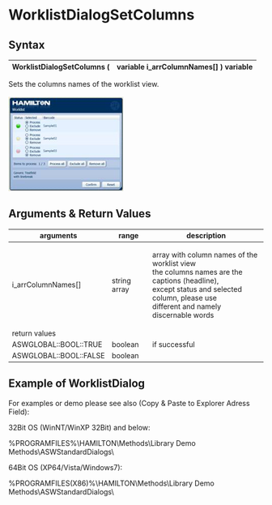 # WorklistDialogSetColumns

## Syntax

| WorklistDialogSetColumns ( | variable i\_arrColumnNames\[] ) variable |
| -------------------------- | ---------------------------------------- |

Sets the columns names of the worklist view.\
\
![](<../../../../.gitbook/assets/image (14).png>)

## Arguments & Return Values

| arguments              | range        | description                                                                                                                                                                                      |
| ---------------------- | ------------ | ------------------------------------------------------------------------------------------------------------------------------------------------------------------------------------------------ |
| i\_arrColumnNames\[]   | string array | <p>array with column names of the worklist view<br>the columns names are the captions (headline),<br>except status and selected column, please use<br>different and namely discernable words</p> |
| return values          |              |                                                                                                                                                                                                  |
| ASWGLOBAL::BOOL::TRUE  | boolean      | if successful                                                                                                                                                                                    |
| ASWGLOBAL::BOOL::FALSE | boolean      |                                                                                                                                                                                                  |

## Example of WorklistDialog

For examples or demo please see also (Copy & Paste to Explorer Adress Field):

32Bit OS (WinNT/WinXP 32Bit) and below:

%PROGRAMFILES%\HAMILTON\Methods\Library Demo Methods\ASWStandardDialogs\\

64Bit OS (XP64/Vista/Windows7):

%PROGRAMFILES(X86)%\HAMILTON\Methods\Library Demo Methods\ASWStandardDialogs\\
